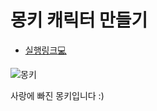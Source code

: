 # 몽키 캐릭터 만들기

- [실행링크:computer:](https://chuhoon.github.io/monkey-Character/)

![몽키](https://user-images.githubusercontent.com/68219145/162730429-e39eb57d-ec16-4e7f-b00b-5be0d4510983.PNG)

사랑에 빠진 몽키입니다 :)
